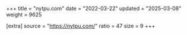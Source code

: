 +++
title = "nytpu.com"
date = "2022-03-22"
updated = "2025-03-08"
weight = 9625

[extra]
source = "https://nytpu.com/"
ratio = 47
size = 9
+++
